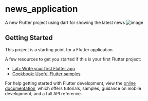 # news_application

A new Flutter project using dart for showing the latest news 
![image](https://github.com/user-attachments/assets/49d2232a-8cef-48e9-95d9-0381210db621)



## Getting Started

This project is a starting point for a Flutter application.

A few resources to get you started if this is your first Flutter project:

- [Lab: Write your first Flutter app](https://docs.flutter.dev/get-started/codelab)
- [Cookbook: Useful Flutter samples](https://docs.flutter.dev/cookbook)

For help getting started with Flutter development, view the
[online documentation](https://docs.flutter.dev/), which offers tutorials,
samples, guidance on mobile development, and a full API reference.
